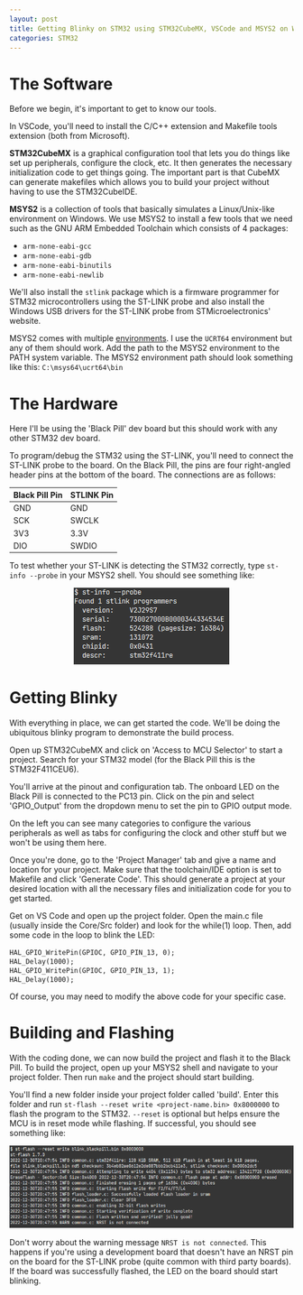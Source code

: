 ```yaml
---
layout: post
title: Getting Blinky on STM32 using STM32CubeMX, VSCode and MSYS2 on Windows
categories: STM32
---
```

# The Software
Before we begin, it's important to get to know our tools. 

In VSCode, you'll need to install the C/C++ extension and Makefile tools extension (both from Microsoft).

**STM32CubeMX** is a graphical configuration tool that lets you do things like set up peripherals, configure the clock, etc. It then generates the necessary initialization code to get things going. The important part is that CubeMX can generate makefiles which allows you to build your project without having to use the STM32CubeIDE. 

**MSYS2** is a collection of tools that basically simulates a Linux/Unix-like environment on Windows. We use MSYS2 to install a few tools that we need such as the GNU ARM Embedded Toolchain which consists of 4 packages:
- `arm-none-eabi-gcc`
- `arm-none-eabi-gdb`
- `arm-none-eabi-binutils`
- `arm-none-eabi-newlib`

We'll also install the `stlink` package which is a firmware programmer for STM32 microcontrollers using the ST-LINK probe and also install the Windows USB drivers for the ST-LINK probe from STMicroelectronics' website. 

MSYS2 comes with multiple [<u>environments</u>](https://www.msys2.org/docs/environments/). I use the `UCRT64` environment but any of them should work. Add the path to the MSYS2 environment to the PATH system variable. The MSYS2 environment path should look something like this: `C:\msys64\ucrt64\bin`

# The Hardware
Here I'll be using the 'Black Pill' dev board but this should work with any other STM32 dev board.

To program/debug the STM32 using the ST-LINK, you'll need to connect the ST-LINK probe to the board. On the Black Pill, the pins are four right-angled header pins at the bottom of the board. The connections are as follows:

|Black Pill Pin  |STLINK Pin   |
|---|---|
|GND   |GND   |
|SCK   |SWCLK  |
|3V3   |3.3V  |
|DIO | SWDIO|

To test whether your ST-LINK is detecting the STM32 correctly, type `st-info --probe` in your MSYS2 shell. You should see something like: 

<p align="center">
  <img src="/assets/stinfo.png">
</p>


# Getting Blinky
With everything in place, we can get started the code. We'll be doing the ubiquitous blinky program to demonstrate the build process. 

Open up STM32CubeMX and click on 'Access to MCU Selector' to start a project. Search for your STM32 model (for the Black Pill this is the STM32F411CEU6). 

You'll arrive at the pinout and configuration tab. The onboard LED on the Black Pill is connected to the PC13 pin. Click on the pin and select 'GPIO_Output' from the dropdown menu to set the pin to GPIO output mode. 

On the left you can see many categories to configure the various peripherals as well as tabs for configuring the clock and other stuff but we won't be using them here.

Once you're done, go to the 'Project Manager' tab and give a name and location for your project. Make sure that the toolchain/IDE option is set to Makefile and click 'Generate Code'. This should generate a project at your desired location with all the necessary files and initialization code for you to get started. 

Get on VS Code and open up the project folder. Open the main.c file (usually inside the Core/Src folder) and look for the while(1) loop. Then, add some code in the loop to blink the LED:

```
HAL_GPIO_WritePin(GPIOC, GPIO_PIN_13, 0);
HAL_Delay(1000);
HAL_GPIO_WritePin(GPIOC, GPIO_PIN_13, 1);
HAL_Delay(1000);
```

Of course, you may need to modify the above code for your specific case. 

# Building and Flashing
With the coding done, we can now build the project and flash it to the Black Pill. To build the project, open up your MSYS2 shell and navigate to your project folder. Then run `make` and the project should start building. 

You'll find a new folder inside your project folder called 'build'. Enter this folder and run `st-flash --reset write <project-name.bin> 0x8000000` to flash the program to the STM32. `--reset` is optional but helps ensure the MCU is in reset mode while flashing. If successful, you should see something like:

<p align="center">
  <img src="/assets/makeoutput.png">
</p>

Don't worry about the warning message `NRST is not connected`. This happens if you're using a development board that doesn't have an NRST pin on the board for the ST-LINK probe (quite common with third party boards). If the board was successfully flashed, the LED on the board should start blinking. 